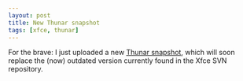 ```yaml
---
layout: post
title: New Thunar snapshot
tags: [xfce, thunar]
---
```


For the brave: I just uploaded a new <a href="http://thunar.xfce.org/download/snapshots/devel/Thunar-0.1.3svn-r00136.tar.bz2">Thunar snapshot</a>, which will soon replace the (now) outdated version currently found in the Xfce SVN repository.
